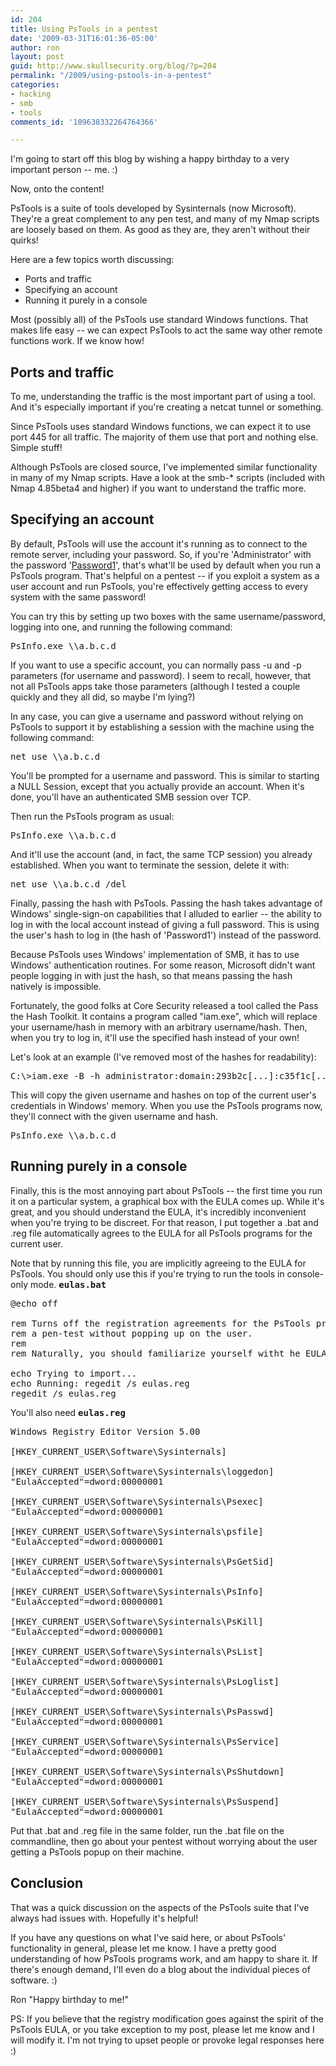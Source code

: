 ```yaml
---
id: 204
title: Using PsTools in a pentest
date: '2009-03-31T16:01:36-05:00'
author: ron
layout: post
guid: http://www.skullsecurity.org/blog/?p=204
permalink: "/2009/using-pstools-in-a-pentest"
categories:
- hacking
- smb
- tools
comments_id: '109638332264764366'

---
```


I'm going to start off this blog by wishing a happy birthday to a very important person -- me. :)

Now, onto the content! 

PsTools is a suite of tools developed by Sysinternals (now Microsoft). They're a great complement to any pen test, and many of my Nmap scripts are loosely based on them. As good as they are, they aren't without their quirks! 

Here are a few topics worth discussing:
<ul>
<li>Ports and traffic</li>
<li>Specifying an account</li>
<li>Running it purely in a console</li>
</ul>

Most (possibly all) of the PsTools use standard Windows functions. That makes life easy -- we can expect PsTools to act the same way other remote functions work. If we know how! 
<!--more-->
<h2>Ports and traffic</h2>
To me, understanding the traffic is the most important part of using a tool. And it's especially important if you're creating a netcat tunnel or something. 

Since PsTools uses standard Windows functions, we can expect it to use port 445 for all traffic. The majority of them use that port and nothing else. Simple stuff! 

Although PsTools are closed source, I've implemented similar functionality in many of my Nmap scripts. Have a look at the smb-* scripts (included with Nmap 4.85beta4 and higher) if you want to understand the traffic more. 

<h2>Specifying an account</h2>
By default, PsTools will use the account it's running as to connect to the remote server, including your password. So, if you're 'Administrator' with the password '<a href='http://www.skullsecurity.org/blog/?p=151'>Password1</a>', that's what'll be used by default when you run a PsTools program. That's helpful on a pentest -- if you exploit a system as a user account and run PsTools, you're effectively getting access to every system with the same password! 

You can try this by setting up two boxes with the same username/password, logging into one, and running the following command:
<pre>PsInfo.exe \\a.b.c.d</pre>

If you want to use a specific account, you can normally pass -u and -p parameters (for username and password). I seem to recall, however, that not all PsTools apps take those parameters (although I tested a couple quickly and they all did, so maybe I'm lying?) 

In any case, you can give a username and password without relying on PsTools to support it by establishing a session with the machine using the following command:
<pre>net use \\a.b.c.d</pre>

You'll be prompted for a username and password. This is similar to starting a NULL Session, except that you actually provide an account. When it's done, you'll have an authenticated SMB session over TCP. 

Then run the PsTools program as usual:
<pre>PsInfo.exe \\a.b.c.d</pre>

And it'll use the account (and, in fact, the same TCP session) you already established. When you want to terminate the session, delete it with:
<pre>net use \\a.b.c.d /del</pre>

Finally, passing the hash with PsTools. Passing the hash takes advantage of Windows' single-sign-on capabilities that I alluded to earlier -- the ability to log in with the local account instead of giving a full password. This is using the user's hash to log in (the hash of 'Password1') instead of the password. 

Because PsTools uses Windows' implementation of SMB, it has to use Windows' authentication routines. For some reason, Microsoft didn't want people logging in with just the hash, so that means passing the hash natively is impossible. 

Fortunately, the good folks at Core Security released a tool called the Pass the Hash Toolkit. It contains a program called "iam.exe", which will replace your username/hash in memory with an arbitrary username/hash. Then, when you try to log in, it'll use the specified hash instead of your own! 

Let's look at an example (I've removed most of the hashes for readability):
<pre>C:\>iam.exe -B -h administrator:domain:293b2c[...]:c35f1c[...]</pre>

This will copy the given username and hashes on top of the current user's credentials in Windows' memory. When you use the PsTools programs now, they'll connect with the given username and hash. 
<pre>PsInfo.exe \\a.b.c.d</pre>

<h2>Running purely in a console</h2>
Finally, this is the most annoying part about PsTools -- the first time you run it on a particular system, a graphical box with the EULA comes up. While it's great, and you should understand the EULA, it's incredibly inconvenient when you're trying to be discreet. For that reason, I put together a .bat and .reg file automatically agrees to the EULA for all PsTools programs for the current user. 

Note that by running this file, you are implicitly agreeing to the EULA for PsTools. You should only use this if you're trying to run the tools in console-only mode. 
<tt><strong>eulas.bat</strong></tt>
<pre>@echo off

rem Turns off the registration agreements for the PsTools programs, so they can be used in
rem a pen-test without popping up on the user.
rem
rem Naturally, you should familiarize yourself witht he EULAs before doing this.

echo Trying to import...
echo Running: regedit /s eulas.reg
regedit /s eulas.reg
</pre>

You'll also need <tt><strong>eulas.reg</strong></tt>
<pre>Windows Registry Editor Version 5.00

[HKEY_CURRENT_USER\Software\Sysinternals]

[HKEY_CURRENT_USER\Software\Sysinternals\loggedon]
"EulaAccepted"=dword:00000001

[HKEY_CURRENT_USER\Software\Sysinternals\Psexec]
"EulaAccepted"=dword:00000001

[HKEY_CURRENT_USER\Software\Sysinternals\psfile]
"EulaAccepted"=dword:00000001

[HKEY_CURRENT_USER\Software\Sysinternals\PsGetSid]
"EulaAccepted"=dword:00000001

[HKEY_CURRENT_USER\Software\Sysinternals\PsInfo]
"EulaAccepted"=dword:00000001

[HKEY_CURRENT_USER\Software\Sysinternals\PsKill]
"EulaAccepted"=dword:00000001

[HKEY_CURRENT_USER\Software\Sysinternals\PsList]
"EulaAccepted"=dword:00000001

[HKEY_CURRENT_USER\Software\Sysinternals\PsLoglist]
"EulaAccepted"=dword:00000001

[HKEY_CURRENT_USER\Software\Sysinternals\PsPasswd]
"EulaAccepted"=dword:00000001

[HKEY_CURRENT_USER\Software\Sysinternals\PsService]
"EulaAccepted"=dword:00000001

[HKEY_CURRENT_USER\Software\Sysinternals\PsShutdown]
"EulaAccepted"=dword:00000001

[HKEY_CURRENT_USER\Software\Sysinternals\PsSuspend]
"EulaAccepted"=dword:00000001
</pre>

Put that .bat and .reg file in the same folder, run the .bat file on the commandline, then go about your pentest without worrying about the user getting a PsTools popup on their machine. 

<h2>Conclusion</h2>
That was a quick discussion on the aspects of the PsTools suite that I've always had issues with. Hopefully it's helpful! 

If you have any questions on what I've said here, or about PsTools' functionality in general, please let me know. I have a pretty good understanding of how PsTools programs work, and am happy to share it. If there's enough demand, I'll even do a blog about the individual pieces of software. :)

Ron
"Happy birthday to me!"

PS: If you believe that the registry modification goes against the spirit of the PsTools EULA, or you take exception to my post, please let me know and I will modify it. I'm not trying to upset people or provoke legal responses here :)
